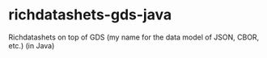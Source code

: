 # richdatashets-gds-java
Richdatashets on top of GDS (my name for the data model of JSON, CBOR, etc.)  (in Java)
